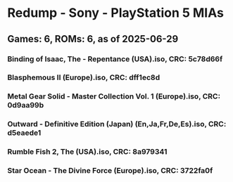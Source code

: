 # Redump - Sony - PlayStation 5 MIAs
## Games: 6, ROMs: 6, as of 2025-06-29

### Binding of Isaac, The - Repentance (USA).iso, CRC: 5c78d66f
### Blasphemous II (Europe).iso, CRC: dff1ec8d
### Metal Gear Solid - Master Collection Vol. 1 (Europe).iso, CRC: 0d9aa99b
### Outward - Definitive Edition (Japan) (En,Ja,Fr,De,Es).iso, CRC: d5eaede1
### Rumble Fish 2, The (USA).iso, CRC: 8a979341
### Star Ocean - The Divine Force (Europe).iso, CRC: 3722fa0f
